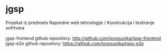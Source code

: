 # jgsp
Projekat iz predmeta Napredne web tehnologije / Konstrukcija i testiranje sofrtvera
<br/>
<br/>
jgsp-frontend github repository:&nbsp;<a target="_blank" href="http://github.com/jovosunjka/jgsp-frontend">http://github.com/jovosunjka/jgsp-frontend</a>
<br/>
jgsp-e2e github repository:&nbsp;<a target="_blank" href="https://github.com/jovosunjka/jgsp-e2e">https://github.com/jovosunjka/jgsp-e2e</a>

